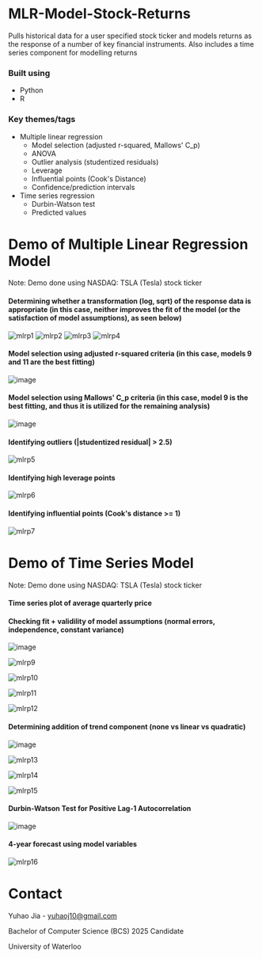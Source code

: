 # MLR-Model-Stock-Returns
Pulls historical data for a user specified stock ticker and models returns as the response of a number of key financial instruments. Also includes a time series component for modelling returns

### Built using
* Python
* R

### Key themes/tags
* Multiple linear regression
  * Model selection (adjusted r-squared, Mallows' C_p)
  * ANOVA
  * Outlier analysis (studentized residuals)
  * Leverage
  * Influential points (Cook's Distance)
  * Confidence/prediction intervals
* Time series regression
  * Durbin-Watson test
  * Predicted values

# Demo of Multiple Linear Regression Model

Note: Demo done using NASDAQ: TSLA (Tesla) stock ticker

#### Determining whether a transformation (log, sqrt) of the response data is appropriate (in this case, neither improves the fit of the model (or the satisfaction of model assumptions), as seen below)

![mlrp1](https://user-images.githubusercontent.com/112993711/189502384-83e47b88-43d6-4799-b2b3-547df0b65c81.png)
![mlrp2](https://user-images.githubusercontent.com/112993711/189502390-9e68553f-37b1-4334-a5a7-14cb33398b6d.png)
![mlrp3](https://user-images.githubusercontent.com/112993711/189502394-ee9b3335-65c3-48db-b99c-c323d3532b48.png)
![mlrp4](https://user-images.githubusercontent.com/112993711/189502395-670ebb2e-1492-4e92-a95a-7ed728a02da2.png)

#### Model selection using adjusted r-squared criteria (in this case, models 9 and 11 are the best fitting)

![image](https://user-images.githubusercontent.com/112993711/189502755-dbbd0eab-15a9-42fb-94f9-1c928cd9dace.png)

#### Model selection using Mallows' C_p criteria (in this case, model 9 is the best fitting, and thus it is utilized for the remaining analysis)

![image](https://user-images.githubusercontent.com/112993711/189502803-363c50be-2c2e-430a-b037-6627f87ae4fb.png)

#### Identifying outliers (|studentized residual| > 2.5)

![mlrp5](https://user-images.githubusercontent.com/112993711/189503867-70c8c227-37f5-475e-b577-0840d7406dd7.png)

#### Identifying high leverage points 

![mlrp6](https://user-images.githubusercontent.com/112993711/189503920-f28b1eef-2468-4026-b1dc-8dc04b75fa96.png)

#### Identifying influential points (Cook's distance >= 1)

![mlrp7](https://user-images.githubusercontent.com/112993711/189503960-b8f1a1ed-6657-4445-b7d0-3559f92dbf79.png)

# Demo of Time Series Model

Note: Demo done using NASDAQ: TSLA (Tesla) stock ticker

#### Time series plot of average quarterly price

#### Checking fit + validility of model assumptions (normal errors, independence, constant variance)

![image](https://user-images.githubusercontent.com/112993711/189504277-598f7ffb-4415-4a5e-9ed7-9abe1fa107d5.png)

![mlrp9](https://user-images.githubusercontent.com/112993711/189504323-ab1835a7-0d63-4b3e-a2e0-3972522d0269.png)

![mlrp10](https://user-images.githubusercontent.com/112993711/189504325-43bb9305-d6a5-4fbf-8612-a1b0e7133957.png)

![mlrp11](https://user-images.githubusercontent.com/112993711/189504328-8d438d91-a8c4-4115-9fff-8dc08d715c43.png)

![mlrp12](https://user-images.githubusercontent.com/112993711/189504330-e8e6d556-dc86-44ec-91ff-af9d0f1682f5.png)

#### Determining addition of trend component (none vs linear vs **quadratic**)

![image](https://user-images.githubusercontent.com/112993711/189504403-048a94d1-a775-4452-8a57-cc810517e817.png)

![mlrp13](https://user-images.githubusercontent.com/112993711/189504444-d5e48fef-5618-4205-a42a-a3b0b1a1039f.png)

![mlrp14](https://user-images.githubusercontent.com/112993711/189504445-0f9af48a-a010-4c12-9722-aa2abf0260c1.png)

![mlrp15](https://user-images.githubusercontent.com/112993711/189504448-1f52b460-0696-4994-af42-725dd67f7d5e.png)

#### Durbin-Watson Test for Positive Lag-1 Autocorrelation

![image](https://user-images.githubusercontent.com/112993711/189504535-b58fccdc-e191-4174-adc1-536bd6951ff7.png)

#### 4-year forecast using model variables

![mlrp16](https://user-images.githubusercontent.com/112993711/189504497-af0e4f64-d458-4eaf-b194-24b41cd68528.png)

# Contact

Yuhao Jia - yuhaoj10@gmail.com

Bachelor of Computer Science (BCS) 2025 Candidate

University of Waterloo 
